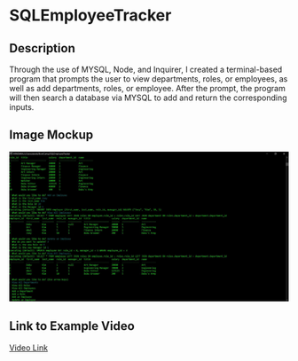 # SQLEmployeeTracker

## Description
Through the use of MYSQL, Node, and Inquirer, I created a terminal-based program that prompts the user to view departments, roles, or employees, as well as add departments, roles, or employee. After the prompt, the program will then search a database via MYSQL to add and return the corresponding inputs.

## Image Mockup

![Terminal Mockup](./Terminal.JPG)

## Link to Example Video
[Video Link](https://watch.screencastify.com/v/bHnQjZtmfPqGhZvfuX8R)
